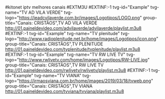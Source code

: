 #kitonet iptv
melhores canais
#EXTM3U
#EXTINF:-1 tvg-id="Example" tvg-name="TV AD VILA VERDE" tvg-logo="https://ieadcvilaverde.com.br/images/Logotipos/LOGO.png" group-title="Canais: CRISTÃOS",TV AD VILA VERDE
http://01.paineldevideo.com/advilaverde/advilaverde/playlist.m3u8
#EXTINF:-1 tvg-id="Example" tvg-name="TV plenitude" tvg-logo="http://www.radioplenitude.net.br/home/images/Logotipos/icon.png" group-title="Canais: CRISTÃOS",TV PLENITUDE
http://01.paineldevideo.com/tvplenitude/tvplenitude/playlist.m3u8
#EXTINF:-1 tvg-id="Example" tvg-name="TV RW LIVE TV" tvg-logo="http://www.rwlivetv.com/home/images/Logotipos/RW-LIVE.jpg" group-title="Canais: CRISTÃOS",TV RW LIVE TV
http://01.paineldevideo.com/rwlivetv/rwlivetv/playlist.m3u8
#EXTINF:-1 tvg-id="Example" tvg-name="TV VIANA" tvg-logo="https://irmaosviana.com.br/home/images/2019/03/18/tvweb.png" group-title="Canais: CRISTÃOS",TV VIANA
http://01.paineldevideo.com/tvviana/tvviana/playlist.m3u8
